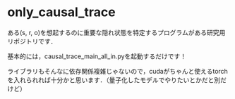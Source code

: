 # only_causal_trace

ある(s, r, o)を想起するのに重要な隠れ状態を特定するプログラムがある研究用リポジトリです．

基本的には，causal_trace_main_all_in.pyを起動するだけです！

ライブラリもそんなに依存関係複雑じゃないので，cudaがちゃんと使えるtorchを入れられれば十分かと思います．（量子化したモデルでやりたいとかだと別だけど）
